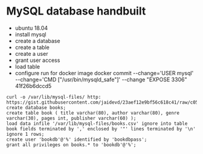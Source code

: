 # MySQL database handbuilt

- ubuntu 18.04
- install mysql
- create a database
- create a table
- create a user
- grant user access
- load table
- configure run for docker image
  docker commit  --change='USER mysql' --change='CMD ["/usr/bin/mysqld_safe"]' --change "EXPOSE 3306"    41f26b6dccd5
```
curl -o /var/lib/mysql-files/ http:
https://gist.githubusercontent.com/jaidevd/23aef12e9bf56c618c41/raw/c05e98672b8d52fa0cb94aad80f75eb78342e5d4/books.csv
create database books;
create table book ( title varchar(80), author varchar(80), genre varchar(30), pages int, publisher varchar(60) );
load data infile '/var/lib/mysql-files/books.csv' ignore into table book fields terminated by ',' enclosed by '"' lines terminated by '\n' ignore 1 rows;
create user 'bookdb'@'%' identified by 'bookdbpass';
grant all privileges on books.* to 'bookdb'@'%';
```


